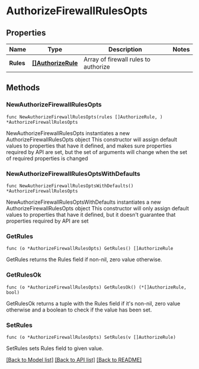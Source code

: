 # AuthorizeFirewallRulesOpts

## Properties

Name | Type | Description | Notes
------------ | ------------- | ------------- | -------------
**Rules** | [**[]AuthorizeRule**](AuthorizeRule.md) | Array of firewall rules to authorize | 

## Methods

### NewAuthorizeFirewallRulesOpts

`func NewAuthorizeFirewallRulesOpts(rules []AuthorizeRule, ) *AuthorizeFirewallRulesOpts`

NewAuthorizeFirewallRulesOpts instantiates a new AuthorizeFirewallRulesOpts object
This constructor will assign default values to properties that have it defined,
and makes sure properties required by API are set, but the set of arguments
will change when the set of required properties is changed

### NewAuthorizeFirewallRulesOptsWithDefaults

`func NewAuthorizeFirewallRulesOptsWithDefaults() *AuthorizeFirewallRulesOpts`

NewAuthorizeFirewallRulesOptsWithDefaults instantiates a new AuthorizeFirewallRulesOpts object
This constructor will only assign default values to properties that have it defined,
but it doesn't guarantee that properties required by API are set

### GetRules

`func (o *AuthorizeFirewallRulesOpts) GetRules() []AuthorizeRule`

GetRules returns the Rules field if non-nil, zero value otherwise.

### GetRulesOk

`func (o *AuthorizeFirewallRulesOpts) GetRulesOk() (*[]AuthorizeRule, bool)`

GetRulesOk returns a tuple with the Rules field if it's non-nil, zero value otherwise
and a boolean to check if the value has been set.

### SetRules

`func (o *AuthorizeFirewallRulesOpts) SetRules(v []AuthorizeRule)`

SetRules sets Rules field to given value.



[[Back to Model list]](../README.md#documentation-for-models) [[Back to API list]](../README.md#documentation-for-api-endpoints) [[Back to README]](../README.md)


